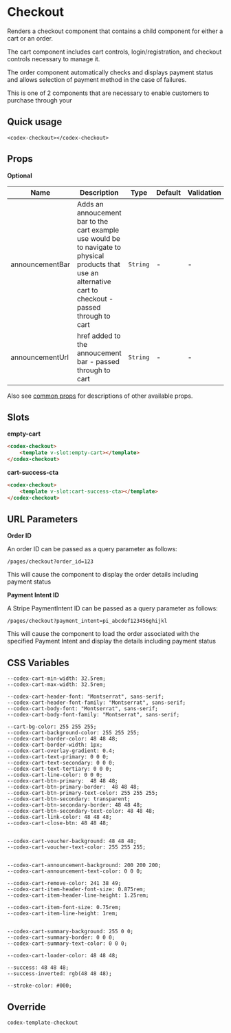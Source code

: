 # Checkout

Renders a checkout component that contains a child component for either a cart or an order.

The cart component includes cart controls, login/registration, and checkout controls necessary to manage it.

The order component automatically checks and displays payment status and allows selection of payment method in the case of failures.

This is one of 2 components that are necessary to enable customers to purchase through your 

## Quick usage

```vue
<codex-checkout></codex-checkout>
```

## Props

**Optional**

| Name | Description | Type | Default | Validation |
|------|-------------|------|---------|---------|
| announcementBar | Adds an annoucement bar to the cart example use would be to navigate to physical products that use an alternative cart to checkout - passed through to cart | `String` | -       | - |
| announcementUrl | href added to the annoucement bar - passed through to cart | `String` | -       | - |

Also see [common props](./shared/CommonProps.md) for descriptions of other available props.


## Slots

**empty-cart**

```html
<codex-checkout>
	<template v-slot:empty-cart></template>
</codex-checkout>
```

**cart-success-cta**

```html
<codex-checkout>
	<template v-slot:cart-success-cta></template>
</codex-checkout>
```



## URL Parameters

**Order ID**

An order ID can be passed as a query parameter as follows:

`/pages/checkout?order_id=123`

This will cause the component to display the order details including payment status

**Payment Intent ID**

A Stripe PaymentIntent ID can be passed as a query parameter as follows:

`/pages/checkout?payment_intent=pi_abcdef123456ghijkl`

This will cause the component to load the order associated with the specified Payment Intent and display the details including payment status

## CSS Variables

    --codex-cart-min-width: 32.5rem;
    --codex-cart-max-width: 32.5rem;

    --codex-cart-header-font: "Montserrat", sans-serif;
    --codex-cart-header-font-family: "Montserrat", sans-serif;
    --codex-cart-body-font: "Montserrat", sans-serif;
    --codex-cart-body-font-family: "Montserrat", sans-serif;

    --cart-bg-color: 255 255 255;
    --codex-cart-background-color: 255 255 255;
    --codex-cart-border-color: 48 48 48;
    --codex-cart-border-width: 1px;
    --codex-cart-overlay-gradient: 0.4;
    --codex-cart-text-primary: 0 0 0;
    --codex-cart-text-secondary: 0 0 0;
    --codex-cart-text-tertiary: 0 0 0;
    --codex-cart-line-color: 0 0 0;
    --codex-cart-btn-primary:  48 48 48;
    --codex-cart-btn-primary-border:  48 48 48;
    --codex-cart-btn-primary-text-color: 255 255 255;
    --codex-cart-btn-secondary: transparent;
    --codex-cart-btn-secondary-border: 48 48 48;
    --codex-cart-btn-secondary-text-color: 48 48 48;
    --codex-cart-link-color: 48 48 48;
    --codex-cart-close-btn: 48 48 48;

    
    --codex-cart-voucher-background: 48 48 48;
    --codex-cart-voucher-text-color: 255 255 255;

    
    --codex-cart-announcement-background: 200 200 200;
    --codex-cart-announcement-text-color: 0 0 0; 
    
    --codex-cart-remove-color: 241 38 49;
    --codex-cart-item-header-font-size: 0.875rem;
    --codex-cart-item-header-line-height: 1.25rem;

    --codex-cart-item-font-size: 0.75rem;
    --codex-cart-item-line-height: 1rem;

    
    --codex-cart-summary-background: 255 0 0;
    --codex-cart-summary-border: 0 0 0;
    --codex-cart-summary-text-color: 0 0 0;

    --codex-cart-loader-color: 48 48 48;

    --success: 48 48 48;
    --success-inverted: rgb(48 48 48);

    --stroke-color: #000;

## Override

`
codex-template-checkout
`